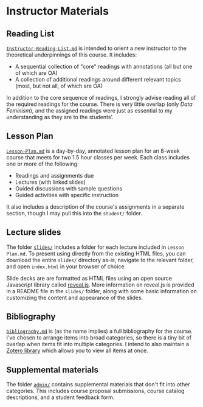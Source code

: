 # Instructor Materials

## Reading List

[`Instructor-Reading-List.md`](https://github.com/helloitsclayton/data-literacy/blob/main/instructor/Instructor-Reading-List.md) is intended to orient a new instructor to the theoretical underpinnings of this course. It includes:
- A sequential collection of "core" readings with annotations (all but one of which are OA)
- A collection of additional readings around different relevant topics (most, but not all, of which are OA)

In addition to the core sequence of readings, I strongly advise reading all of the required readings for the course. There is very little overlap (only *Data Feminism*), and the assigned readings were just as essential to my understanding as they are to the students'.

## Lesson Plan

[`Lesson-Plan.md`](https://github.com/helloitsclayton/data-literacy/blob/main/instructor/Lesson-Plan.md) is a day-by-day, annotated lesson plan for an 8-week course that meets for two 1.5 hour classes per week. Each class includes one or more of the following:
- Readings and assignments due
- Lectures (with linked slides)
- Guided discussions with sample questions
- Guided activities with specific instruction

It also includes a description of the course's assignments in a separate section, though I may pull this into the `student/` folder.

## Lecture slides

The folder [`slides/`](https://github.com/helloitsclayton/data-literacy/tree/main/instructor/slides) includes a folder for each lecture included in `Lesson Plan.md`. To present using directly from the existing HTML files, you can download the entire `slides/` directory as-is, navigate to the relevant folder, and open `index.html` in your browser of choice.

Slide decks are are formatted as HTML files using an open source Javascript library called [reveal.js](https://github.com/hakimel/reveal.js). More information on reveal.js is provided in a README file in the `slides/` folder, along with some basic information on customizing the content and appearance of the slides.

## Bibliography

[`bibliography.md`](https://github.com/helloitsclayton/data-literacy/blob/main/instructor/bibliography.md) is (as the name implies) a full bibliography for the course. I've chosen to arrange items into broad categories, so there is a tiny bit of overlap when items fit into multiple categories. I intend to also maintain a [Zotero library](https://www.zotero.org/groups/5508994/datalitcourse/library) which allows you to view all items at once.

## Supplemental materials

The folder [`admin/`](https://github.com/helloitsclayton/data-literacy/tree/main/instructor/admin) contains supplemental materials that don't fit into other categories. This includes course proposal submissions, course catalog descriptions, and a student feedback form.